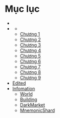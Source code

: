 # Mục lục

* [](README.md)
* [](Raw/_Opening.md)
  * [](Raw/_Opening.md)
  * [Chương 1](Raw/Chapter1.md)
  * [Chương 2](Raw/Chapter2.md)
  * [Chương 3](Raw/Chapter3.md)
  * [Chương 4](Raw/Chapter4.md)
  * [Chương 5](Raw/Chapter5.md)
  * [Chương 6](Raw/Chapter6.md)
  * [Chương 7](Raw/Chapter7.md)
  * [Chương 8](Raw/Chapter8.md)
  * [Chương 9](Raw/Chapter9.md)
* [Edited](Edited/Chapter1.md)
* [Infomation](README.md)
  * [World](Infomation/World.md)
  * [Building](Infomation/Building.md)
  * [DarkMarket](Infomation/DarkMarket.md)
  * [MnemonicShard](Infomation/MnemonicShard.md)
